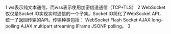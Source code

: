 1 ws表示纯文本通信，而wss表示使用加密信道通信（TCP+TLS）
2 WebSocket仅仅是Socket.IO实现实时通信的一个子集。Socket.IO简化了WebSocket API，统一了返回传输的API。传输种类包括：
WebSocket
Flash Socket
AJAX long-polling
AJAX multipart streaming
IFrame
JSONP polling。
3 
